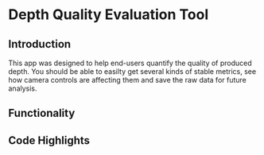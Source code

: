 # Depth Quality Evaluation Tool

## Introduction

This app was designed to help end-users quantify the quality of produced depth. You should be able to easilty get several kinds of stable metrics, see how camera controls are affecting them and save the raw data for future analysis. 

## Functionality 

## Code Highlights


